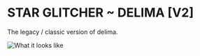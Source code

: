 # STAR GLITCHER ~ DELIMA [V2]
The legacy / classic version of delima.

![What it looks like]([https://github.com/twigkid/Star-Glitcher-Delima-V3-/blob/main/preview.PNG?raw=true])
